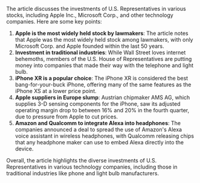 The article discusses the investments of U.S. Representatives in various stocks, including Apple Inc., Microsoft Corp., and other technology companies. Here are some key points:

1. **Apple is the most widely held stock by lawmakers**: The article notes that Apple was the most widely held stock among lawmakers, with only Microsoft Corp. and Apple founded within the last 50 years.
2. **Investment in traditional industries**: While Wall Street loves internet behemoths, members of the U.S. House of Representatives are putting money into companies that made their way with the telephone and light bulb.
3. **iPhone XR is a popular choice**: The iPhone XR is considered the best bang-for-your-buck iPhone, offering many of the same features as the iPhone XS at a lower price point.
4. **Apple suppliers in Europe slump**: Austrian chipmaker AMS AG, which supplies 3-D sensing components for the iPhone, saw its adjusted operating margin drop to between 16% and 20% in the fourth quarter, due to pressure from Apple to cut prices.
5. **Amazon and Qualcomm to integrate Alexa into headphones**: The companies announced a deal to spread the use of Amazon's Alexa voice assistant in wireless headphones, with Qualcomm releasing chips that any headphone maker can use to embed Alexa directly into the device.

Overall, the article highlights the diverse investments of U.S. Representatives in various technology companies, including those in traditional industries like phone and light bulb manufacturers.